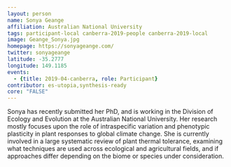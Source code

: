 ```yaml
---
layout: person
name: Sonya Geange
affiliation: Australian National University
tags: participant-local canberra-2019-people canberra-2019-local
image: Geange_Sonya.jpg
homepage: https://sonyageange.com/
twitter: sonyageange
latitude: -35.2777
longitude: 149.1185
events:
  - {title: 2019-04-canberra, role: Participant}
contributor: es-utopia,synthesis-ready
core: "FALSE"
---
```

Sonya has recently submitted her PhD, and is working in the Division of Ecology and Evolution at the Australian National University. Her research mostly focuses upon the role of intraspecific variation and phenotypic plasticity in plant responses to global climate change. She is currently involved in a large systematic review of plant thermal tolerance, examining what techniques are used across ecological and agricultural fields, and if approaches differ depending on the biome or species under consideration.